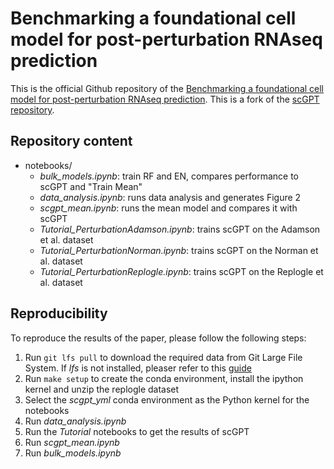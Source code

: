 # Benchmarking a foundational cell model for post-perturbation RNAseq prediction

This is the official Github repository of the [Benchmarking a foundational cell model for post-perturbation RNAseq prediction](link). This is a fork of the [scGPT](https://www.nature.com/articles/s41592-024-02201-0)  [repository](https://github.com/bowang-lab/scGPT).

## Repository content

- notebooks/
    - _bulk_models.ipynb_: train RF and EN, compares performance to scGPT and "Train Mean"
    - _data_analysis.ipynb_: runs data analysis and generates Figure 2
    - _scgpt_mean.ipynb_: runs the mean model and compares it with scGPT
    - _Tutorial_PerturbationAdamson.ipynb_: trains  scGPT on the Adamson et al. dataset
    - _Tutorial_PerturbationNorman.ipynb_: trains scGPT on the Norman et al. dataset
    - _Tutorial_PerturbationReplogle.ipynb_: trains scGPT on the Replogle et al. dataset

## Reproducibility

To reproduce the results of the paper, please follow the following steps: 
1. Run `git lfs pull` to download the required data from Git Large File System. If _lfs_ is not installed, pleaser refer to this [guide](https://docs.github.com/en/repositories/working-with-files/managing-large-files/installing-git-large-file-storage)
1. Run `make setup` to create the conda environment, install the ipython kernel and unzip the replogle dataset
1. Select the _scgpt_yml_ conda environment as the Python kernel for the notebooks
1. Run _data_analysis.ipynb_
1. Run the _Tutorial_ notebooks to get the results of scGPT
1. Run _scgpt_mean.ipynb_
1. Run _bulk_models.ipynb_

